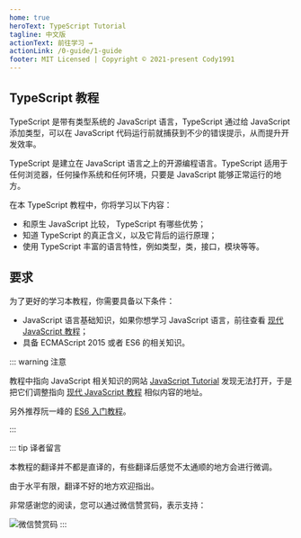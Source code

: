 ```yaml
---
home: true
heroText: TypeScript Tutorial
tagline: 中文版
actionText: 前往学习 →
actionLink: /0-guide/1-guide
footer: MIT Licensed | Copyright © 2021-present Cody1991
---
```


## TypeScript 教程

TypeScript 是带有类型系统的 JavaScript 语言，TypeScript 通过给 JavaScript 添加类型，可以在 JavaScript 代码运行前就捕获到不少的错误提示，从而提升开发效率。

TypeScript 是建立在 JavaScript 语言之上的开源编程语言。TypeScript 适用于任何浏览器，任何操作系统和任何环境，只要是 JavaScript 能够正常运行的地方。

在本 TypeScript 教程中，你将学习以下内容：

- 和原生 JavaScript 比较， TypeScript 有哪些优势；
- 知道 TypeScript 的真正含义，以及它背后的运行原理；
- 使用 TypeScript 丰富的语言特性，例如类型，类，接口，模块等等。

## 要求

为了更好的学习本教程，你需要具备以下条件：

- JavaScript 语言基础知识，如果你想学习 JavaScript 语言，前往查看 [现代 JavaScript 教程](https://zh.javascript.info/)；
- 具备 ECMAScript 2015 或者 ES6 的相关知识。

::: warning 注意

教程中指向 JavaScript 相关知识的网站 [JavaScript Tutorial](https://www.javascripttutorial.net/) 发现无法打开，于是把它们调整指向 [现代 JavaScript 教程](https://zh.javascript.info/) 相似内容的地址。

另外推荐阮一峰的 [ES6 入门教程](https://es6.ruanyifeng.com/)。

:::

::: tip 译者留言

本教程的翻译并不都是直译的，有些翻译后感觉不太通顺的地方会进行微调。

由于水平有限，翻译不好的地方欢迎指出。

非常感谢您的阅读，您可以通过微信赞赏码，表示支持：

![微信赞赏码](https://cdn.jsdelivr.net/gh/cody1991/images@master/20210604/zsm.6t3ys61st900.jpeg)
:::
